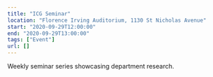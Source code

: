 ```yaml
---
title: "ICG Seminar"
location: "Florence Irving Auditorium, 1130 St Nicholas Avenue"
start: "2020-09-29T12:00:00"
end: "2020-09-29T13:00:00"
tags: ["Event"]
url: []
---
```


Weekly seminar series showcasing department research.

<!-- endexcerpt -->

